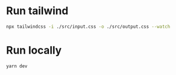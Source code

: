 # Run tailwind

```bash
npx tailwindcss -i ./src/input.css -o ./src/output.css --watch
```


# Run locally

```bash
yarn dev
```